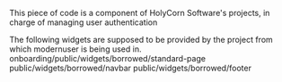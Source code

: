This piece of code is a component of HolyCorn Software's projects, in charge of managing user authentication

The following widgets are supposed to be provided by the project from which modernuser is being used in.
    onboarding/public/widgets/borrowed/standard-page
    public/widgets/borrowed/navbar
    public/widgets/borrowed/footer

